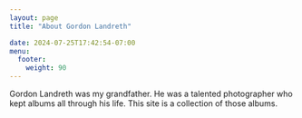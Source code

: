 ```yaml
---
layout: page
title: "About Gordon Landreth"

date: 2024-07-25T17:42:54-07:00
menu:
  footer:
    weight: 90
---
```

Gordon Landreth was my grandfather. He was a talented photographer who kept albums all through his life. This site is a collection of those albums.
